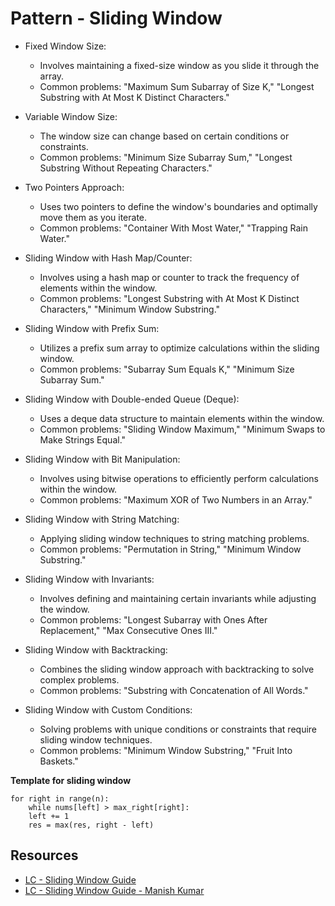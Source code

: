 # Pattern - Sliding Window

- Fixed Window Size:
    * Involves maintaining a fixed-size window as you slide it through the array.
    * Common problems: "Maximum Sum Subarray of Size K," "Longest Substring with At Most K Distinct Characters."

- Variable Window Size:
    * The window size can change based on certain conditions or constraints.
    * Common problems: "Minimum Size Subarray Sum," "Longest Substring Without Repeating Characters."

- Two Pointers Approach:
    * Uses two pointers to define the window's boundaries and optimally move them as you iterate.
    * Common problems: "Container With Most Water," "Trapping Rain Water."

- Sliding Window with Hash Map/Counter:
    * Involves using a hash map or counter to track the frequency of elements within the window.
    * Common problems: "Longest Substring with At Most K Distinct Characters," "Minimum Window Substring."

- Sliding Window with Prefix Sum:
    * Utilizes a prefix sum array to optimize calculations within the sliding window.
    * Common problems: "Subarray Sum Equals K," "Minimum Size Subarray Sum."

- Sliding Window with Double-ended Queue (Deque):
    * Uses a deque data structure to maintain elements within the window.
    * Common problems: "Sliding Window Maximum," "Minimum Swaps to Make Strings Equal."

- Sliding Window with Bit Manipulation:
    * Involves using bitwise operations to efficiently perform calculations within the window.
    * Common problems: "Maximum XOR of Two Numbers in an Array."

- Sliding Window with String Matching:
    * Applying sliding window techniques to string matching problems.
    * Common problems: "Permutation in String," "Minimum Window Substring."

- Sliding Window with Invariants:
    * Involves defining and maintaining certain invariants while adjusting the window.
    * Common problems: "Longest Subarray with Ones After Replacement," "Max Consecutive Ones III."

- Sliding Window with Backtracking:
    * Combines the sliding window approach with backtracking to solve complex problems.
    * Common problems: "Substring with Concatenation of All Words."

- Sliding Window with Custom Conditions:
    * Solving problems with unique conditions or constraints that require sliding window techniques.
    * Common problems: "Minimum Window Substring," "Fruit Into Baskets."

**Template for sliding window**

```{python}
for right in range(n):
    while nums[left] > max_right[right]:
	left += 1
    res = max(res, right - left)
```

## Resources

- [LC - Sliding Window Guide](https://leetcode.com/discuss/study-guide/4883819/sliding-window-summary)
- [LC - Sliding Window Guide - Manish Kumar](https://leetcode.com/discuss/study-guide/3722472/sliding-window-technique-a-comprehensive-guide)

